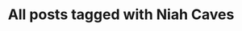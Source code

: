 ---
layout: tag
title: "All posts tagged with Niah Caves"
permalink: /weblog/tags/niah-caves/
taxonomy: Niah Caves
---